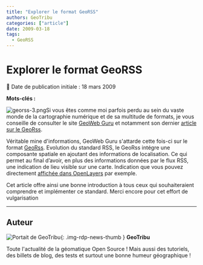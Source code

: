 ```yaml
---
title: "Explorer le format GeoRSS"
authors: GeoTribu
categories: ["article"]
date: 2009-03-18
tags:
  - GeoRSS
---
```


# Explorer le format GeoRSS

:calendar: Date de publication initiale : 18 mars 2009

**Mots-clés :**

![georss-3.png](https://cdn.geotribu.fr/img/logos-icones/divers/worldRSS.png)Si vous êtes comme moi parfois perdu au sein du vaste monde de la cartographie numérique et de sa multitude de formats, je vous conseille de consulter le site [GeoWeb Guru](http://www.geowebguru.com/) et notamment son dernier [article sur le GeoRss](http://www.geowebguru.com/articles/108-technical-overview-georss).

Véritable mine d'informations, GeoWeb Guru s'attarde cette fois-ci sur le format [GeoRss](http://georss.org). Evolution du standard RSS, le GeoRss intégre une composante spatiale en ajoutant des informations de localisation. Ce qui permet au final d’avoir, en plus des informations données par le flux RSS, une indication de lieu visible sur une carte. Indication que vous pouvez directement [affichée dans OpenLayers](https://openlayers.org/dev/examples/georss.html) par exemple.

Cet article offre ainsi une bonne introduction à tous ceux qui souhaiteraient comprendre et implémenter ce standard. Merci encore pour cet effort de vulgarisation

----

## Auteur

![Portait de GeoTribu](https://cdn.geotribu.fr/img/internal/charte/geotribu_logo_64x64.png){: .img-rdp-news-thumb }
**GeoTribu**

Toute l'actualité de la géomatique Open Source ! Mais aussi des tutoriels, des billets de blog, des tests et surtout une bonne humeur géographique !

